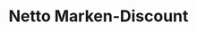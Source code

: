 ---
title: "Netto Marken-Discount"
url: /duisburg/netto-marken-discount-kaiser-friedrich-strasse/
shop: Supermarkt
---